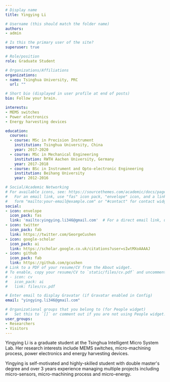 ```yaml
---
# Display name
title: Yingying Li

# Username (this should match the folder name)
authors:
- admin

# Is this the primary user of the site?
superuser: true

# Role/position
role: Graduate Student

# Organizations/Affiliations
organizations:
- name: Tsinghua University, PRC
  url: ""

# Short bio (displayed in user profile at end of posts)
bio: Follow your brain.

interests:
- MEMS switches
- Power electronics
- Energy harvesting devices

education:
  courses:
  - course: MSc in Precision Instrument
    institution: Tsinghua University, China
    year: 2017-2020
  - course: MSc in Mechanical Engineering
    institution: RWTH Aachen University, Germany
    year: 2017-2018
  - course: BSc in Instrument and Opto-electronic Engineering
    institution: Beihang University
    year: 2012-2016

# Social/Academic Networking
# For available icons, see: https://sourcethemes.com/academic/docs/page-builder/#icons
#   For an email link, use "fas" icon pack, "envelope" icon, and a link in the
#   form "mailto:your-email@example.com" or "#contact" for contact widget.
social:
- icon: envelope
  icon_pack: fas
  link: 'mailto:yingying.li346@gmail.com'  # For a direct email link, use "mailto:test@example.org".
- icon: twitter
  icon_pack: fab
  link: https://twitter.com/GeorgeCushen
- icon: google-scholar
  icon_pack: ai
  link: https://scholar.google.co.uk/citations?user=sIwtMXoAAAAJ
- icon: github
  icon_pack: fab
  link: https://github.com/gcushen
# Link to a PDF of your resume/CV from the About widget.
# To enable, copy your resume/CV to `static/files/cv.pdf` and uncomment the lines below.
# - icon: cv
#   icon_pack: ai
#   link: files/cv.pdf

# Enter email to display Gravatar (if Gravatar enabled in Config)
email: "yingying.li346@gmail.com"

# Organizational groups that you belong to (for People widget)
#   Set this to `[]` or comment out if you are not using People widget.
user_groups:
- Researchers
- Visitors
---
```


Yingying Li is a graduate student at the Tsinghua Intelligent Micro System Lab. Her research interests include MEMS switches, micro-machining process, power electronics and energy harvesting devices. 

Yingying is self-motivated and highly-skilled student with double master's degree and over 3 years experience managing multiple projects including micro-sensors, micro-machining process and micro-energy.

